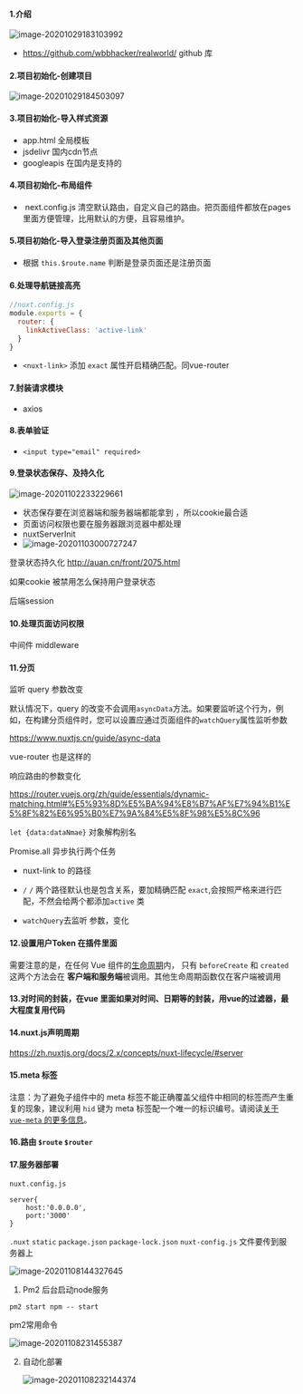 #### 1.介绍

![image-20201029183103992](../../image/image-20201029183103992.png)

- https://github.com/wbbhacker/realworld/  github 库

#### 2.项目初始化-创建项目

![image-20201029184503097](../../image/image-20201029184503097.png)

#### 3.项目初始化-导入样式资源

- app.html 全局模板
- jsdelivr 国内cdn节点
- googleapis 在国内是支持的

#### 4.项目初始化-布局组件

- ​	next.config.js 清空默认路由，自定义自己的路由。把页面组件都放在pages 里面方便管理，比用默认的方便，且容易维护。

#### 5.项目初始化-导入登录注册页面及其他页面

- 根据 `this.$route.name` 判断是登录页面还是注册页面

#### 6.处理导航链接高亮

```javascript
//nuxt.config.js
module.exports = {
  router: {
    linkActiveClass: 'active-link'
  }
}
```

- `<nuxt-link>` 添加 `exact` 属性开启精确匹配。同vue-router

#### 7.封装请求模块

- axios

#### 8.表单验证

- `<input type="email" required>`

#### 9.登录状态保存、及持久化

![image-20201102233229661](../../image/image-20201102233229661.png)

- 状态保存要在浏览器端和服务器端都能拿到 ，所以cookie最合适
- 页面访问权限也要在服务器跟浏览器中都处理
- nuxtServerInit 
- ![image-20201103000727247](../../image/image-20201103000727247.png)

登录状态持久化 http://auan.cn/front/2075.html

如果cookie 被禁用怎么保持用户登录状态

后端session 

#### 10.处理页面访问权限 

中间件 middleware



#### 11.分页

监听 query 参数改变

默认情况下，query 的改变不会调用`asyncData`方法。如果要监听这个行为，例如，在构建分页组件时，您可以设置应通过页面组件的`watchQuery`属性监听参数

https://www.nuxtjs.cn/guide/async-data

vue-router 也是这样的

响应路由的参数变化

https://router.vuejs.org/zh/guide/essentials/dynamic-matching.html#%E5%93%8D%E5%BA%94%E8%B7%AF%E7%94%B1%E5%8F%82%E6%95%B0%E7%9A%84%E5%8F%98%E5%8C%96

`let {data:dataNmae}` 对象解构别名

Promise.all 异步执行两个任务

- nuxt-link to 的路径



- `/` `/` 两个路径默认也是包含关系，要加精确匹配 `exact`,会按照严格来进行匹配，不然会给两个都添加`active` 类
- `watchQuery`去监听 参数，变化

#### 12.设置用户Token  在插件里面

需要注意的是，在任何 Vue 组件的[生命周期](https://vuejs.org/v2/guide/instance.html#Lifecycle-Diagram)内， 只有 `beforeCreate` 和 `created` 这两个方法会在 **客户端和服务端**被调用。其他生命周期函数仅在客户端被调用

#### 13.对时间的封装，在vue 里面如果对时间、日期等的封装，用vue的过滤器，最大程度复用代码

#### 14.nuxt.js声明周期

https://zh.nuxtjs.org/docs/2.x/concepts/nuxt-lifecycle/#server

#### 15.meta 标签

注意：为了避免子组件中的 meta 标签不能正确覆盖父组件中相同的标签而产生重复的现象，建议利用 `hid` 键为 meta 标签配一个唯一的标识编号。请阅读[关于 `vue-meta` 的更多信息](https://vue-meta.nuxtjs.org/api/#tagidkeyname)。

#### 16.路由 `$route` `$router`

#### 17.服务器部署

`nuxt.config.js`

```
server{
	host:'0.0.0.0',
	port:'3000'
}
```

`.nuxt` `static` `package.json` `package-lock.json` `nuxt-config.js` 文件要传到服务器上

![image-20201108144327645](../../image/image-20201108144327645.png)

1. Pm2  后台启动node服务

`pm2 start npm -- start`

pm2常用命令

![image-20201108231455387](../../image/image-20201108231455387.png)

2. 自动化部署

   ![image-20201108232144374](../../image/image-20201108232144374.png)
